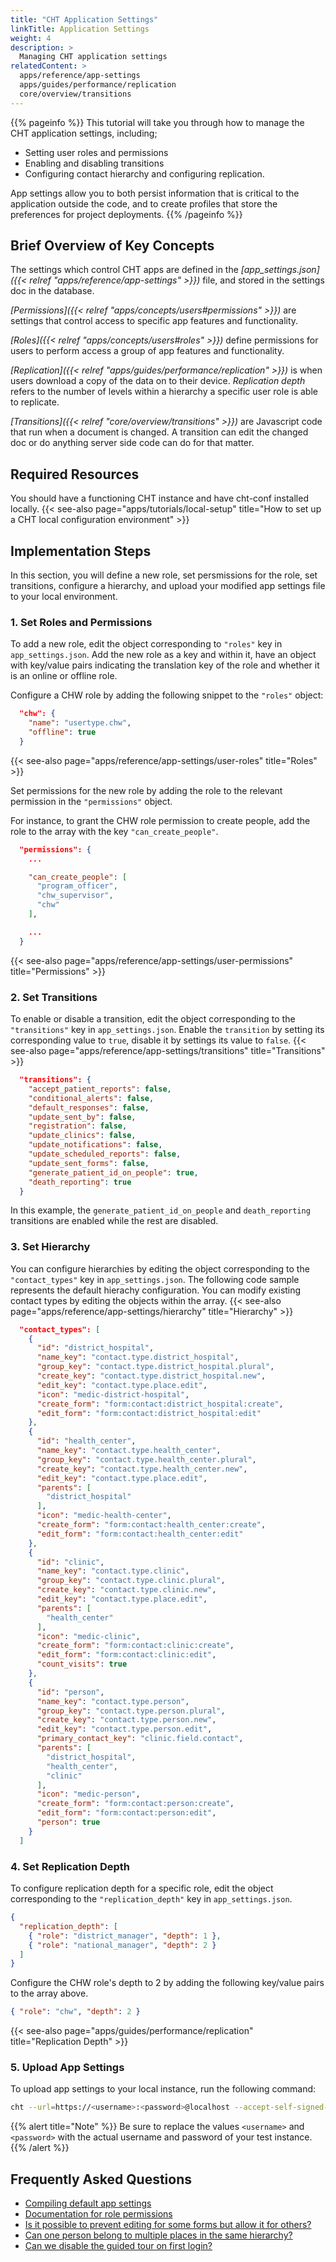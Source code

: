 ```yaml
---
title: "CHT Application Settings"
linkTitle: Application Settings
weight: 4
description: >
  Managing CHT application settings
relatedContent: >
  apps/reference/app-settings
  apps/guides/performance/replication
  core/overview/transitions 
---
```


{{% pageinfo %}}
This tutorial will take you through how to manage the CHT application settings, including;

- Setting user roles and permissions
- Enabling and disabling transitions
- Configuring contact hierarchy and configuring replication.

App settings allow you to both persist information that is critical to the application outside the code, and to create profiles that store the preferences for project deployments.
{{% /pageinfo %}}

## Brief Overview of Key Concepts

The settings which control CHT apps are defined in the *[app_settings.json]({{< relref "apps/reference/app-settings" >}})* file, and stored in the settings doc in the database.

*[Permissions]({{< relref "apps/concepts/users#permissions" >}})* are settings that control access to specific app features and functionality.

*[Roles]({{< relref "apps/concepts/users#roles" >}})* define permissions for users to perform access a group of app features and functionality.

*[Replication]({{< relref "apps/guides/performance/replication" >}})* is when users download a copy of the data on to their device. *Replication depth* refers to the number of levels within a hierarchy a specific user role is able to replicate.

*[Transitions]({{< relref "core/overview/transitions" >}})* are Javascript code that run when a document is changed. A transition can edit the changed doc or do anything server side code can do for that matter.

## Required Resources

You should have a functioning CHT instance and have cht-conf installed locally. {{< see-also page="apps/tutorials/local-setup" title="How to set up a CHT local configuration environment" >}}

## Implementation Steps

In this section, you will define a new role, set persmissions for the role, set transitions, configure a hierarchy, and upload your modified app settings file to your local environment.

### 1. Set Roles and Permissions

To add a new role, edit the object corresponding to `"roles"` key in `app_settings.json`. Add the new role as a key and within it, have an object with key/value pairs indicating the translation key of the role and whether it is an online or offline role. 

Configure a CHW role by adding the following snippet to the `"roles"` object:

```json
  "chw": {
    "name": "usertype.chw",
    "offline": true
  }
```

{{< see-also page="apps/reference/app-settings/user-roles" title="Roles" >}}

Set permissions for the new role by adding the role to the relevant permission in the `"permissions"` object.

For instance, to grant the CHW role permission to create people, add the role to the array with the key `"can_create_people"`.

```json
  "permissions": {
    ...

    "can_create_people": [
      "program_officer",
      "chw_supervisor",
      "chw"
    ],

    ...
  }
```

{{< see-also page="apps/reference/app-settings/user-permissions" title="Permissions" >}}

### 2. Set Transitions

To enable or disable a transition, edit the object corresponding to the `"transitions"` key in `app_settings.json`. Enable the `transition` by setting its corresponding value to `true`, disable it by settings its value to `false`. {{< see-also page="apps/reference/app-settings/transitions" title="Transitions" >}}

```json
  "transitions": {
    "accept_patient_reports": false,
    "conditional_alerts": false,
    "default_responses": false,
    "update_sent_by": false,
    "registration": false,
    "update_clinics": false,
    "update_notifications": false,
    "update_scheduled_reports": false,
    "update_sent_forms": false,
    "generate_patient_id_on_people": true,
    "death_reporting": true
  }
```

In this example, the `generate_patient_id_on_people` and `death_reporting` transitions are enabled while the rest are disabled.

### 3. Set Hierarchy

You can configure hierarchies by editing the object corresponding to the `"contact_types"` key in `app_settings.json`. The following code sample represents the default hierachy configuration. You can modify existing contact types by editing the objects within the array. {{< see-also page="apps/reference/app-settings/hierarchy" title="Hierarchy" >}}

```json
  "contact_types": [
    {
      "id": "district_hospital",
      "name_key": "contact.type.district_hospital",
      "group_key": "contact.type.district_hospital.plural",
      "create_key": "contact.type.district_hospital.new",
      "edit_key": "contact.type.place.edit",
      "icon": "medic-district-hospital",
      "create_form": "form:contact:district_hospital:create",
      "edit_form": "form:contact:district_hospital:edit"
    },
    {
      "id": "health_center",
      "name_key": "contact.type.health_center",
      "group_key": "contact.type.health_center.plural",
      "create_key": "contact.type.health_center.new",
      "edit_key": "contact.type.place.edit",
      "parents": [
        "district_hospital"
      ],
      "icon": "medic-health-center",
      "create_form": "form:contact:health_center:create",
      "edit_form": "form:contact:health_center:edit"
    },
    {
      "id": "clinic",
      "name_key": "contact.type.clinic",
      "group_key": "contact.type.clinic.plural",
      "create_key": "contact.type.clinic.new",
      "edit_key": "contact.type.place.edit",
      "parents": [
        "health_center"
      ],
      "icon": "medic-clinic",
      "create_form": "form:contact:clinic:create",
      "edit_form": "form:contact:clinic:edit",
      "count_visits": true
    },
    {
      "id": "person",
      "name_key": "contact.type.person",
      "group_key": "contact.type.person.plural",
      "create_key": "contact.type.person.new",
      "edit_key": "contact.type.person.edit",
      "primary_contact_key": "clinic.field.contact",
      "parents": [
        "district_hospital",
        "health_center",
        "clinic"
      ],
      "icon": "medic-person",
      "create_form": "form:contact:person:create",
      "edit_form": "form:contact:person:edit",
      "person": true
    }
  ]
```

### 4. Set Replication Depth

To configure replication depth for a specific role, edit the object corresponding to the `"replication_depth"` key in `app_settings.json`.

```json
{
  "replication_depth": [
    { "role": "district_manager", "depth": 1 },
    { "role": "national_manager", "depth": 2 }
  ]
}
```

Configure the CHW role's depth to 2 by adding the following key/value pairs to the array above.

```json
{ "role": "chw", "depth": 2 }
```

{{< see-also page="apps/guides/performance/replication" title="Replication Depth" >}}

### 5. Upload App Settings

To upload app settings to your local instance, run the following command:

```zsh
cht --url=https://<username>:<password>@localhost --accept-self-signed-certs upload-app-settings
```

{{% alert title="Note" %}} Be sure to replace the values `<username>` and `<password>` with the actual username and password of your test instance. {{% /alert %}}

## Frequently Asked Questions

- [Compiling default app settings](https://forum.communityhealthtoolkit.org/t/default-config-do-not-compile/536)
- [Documentation for role permissions](https://forum.communityhealthtoolkit.org/t/documentation-for-role-permissions/502)
- [Is it possible to prevent editing for some forms but allow it for others?](https://forum.communityhealthtoolkit.org/t/is-it-possible-to-prevent-editing-for-some-forms-but-allow-it-for-others/93)
- [Can one person belong to multiple places in the same hierarchy?](https://forum.communityhealthtoolkit.org/t/can-one-person-belong-to-multiple-places-in-the-same-hierarchy/101/2)
- [Can we disable the guided tour on first login?](https://forum.communityhealthtoolkit.org/t/can-we-disable-the-guided-tour-on-first-login-if-yes-how-do-we-do-it/98/2)
